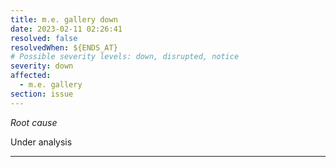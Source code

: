 ```yaml
---
title: m.e. gallery down
date: 2023-02-11 02:26:41
resolved: false
resolvedWhen: ${ENDS_AT}
# Possible severity levels: down, disrupted, notice
severity: down
affected:
  - m.e. gallery
section: issue
---
```


*Root cause*

Under analysis

---


